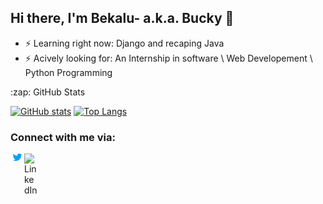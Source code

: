 ## Hi there, I'm Bekalu- a.k.a. Bucky 👋

- ⚡ Learning right now: Django and recaping Java
- ⚡ Acively looking for: An Internship in software \ Web Developement \ Python Programming



<summary>:zap: GitHub Stats</summary>

<span>[![GitHub stats](https://github-readme-stats.vercel.app/api?username=BeTKH)](https://github.com/anuraghazra/github-readme-stats)</span>
<span>[![Top Langs](https://github-readme-stats.vercel.app/api/top-langs/?username=BeTKH&layout=compact)](https://github.com/anuraghazra/github-readme-stats)</span>

### Connect with me via:

[<img align="left" alt="Twitter" width="22px" src="twitter.png" />][twitter]
[<img align="left" alt="LinkedIn" width="22px" src="linked.jpg" />][linkedin]



[twitter]: https://twitter.com/beck_tkh
[linkedin]: https://www.linkedin.com/in/bekalu-tadesse-1902b3122/
